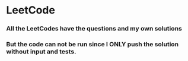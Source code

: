 # LeetCode
### All the LeetCodes have the questions and my own solutions
### But the code can not be run since I ONLY push the solution without input and tests.
